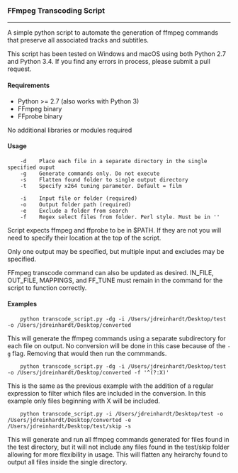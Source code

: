 ### FFmpeg Transcoding Script
-------

A simple python script to automate the generation of ffmpeg commands that preserve all associated tracks and subtitles. 

This script has been tested on Windows and macOS using both Python 2.7 and Python 3.4. If you find any errors in process, please submit a pull request.

#### Requirements
* Python >= 2.7 (also works with Python 3)
* FFmpeg binary
* FFprobe binary

No additional libraries or modules required

#### Usage
```
    -d    Place each file in a separate directory in the single specified ouput
    -g    Generate commands only. Do not execute
    -s    Flatten found folder to single output directory
    -t    Specify x264 tuning parameter. Default = film

    -i    Input file or folder (required)
    -o    Output folder path (required)
    -e    Exclude a folder from search
    -f    Regex select files from folder. Perl style. Must be in ''
```
Script expects ffmpeg and ffprobe to be in $PATH. If they are not you will need to specify their location at the top of the script.

Only one output may be specified, but multiple input and excludes may be specified.

FFmpeg transcode command can also be updated as desired. IN_FILE, OUT_FILE, MAPPINGS, and FF_TUNE must remain in the command for the script to function correctly.

#### Examples
```
    python transcode_script.py -dg -i /Users/jdreinhardt/Desktop/test -o /Users/jdreinhardt/Desktop/converted
```
This will generate the ffmpeg commands using a separate subdirectory for each file on output. No conversion will be done in this case because of the `-g` flag. Removing that would then run the commmands.

```
    python transcode_script.py -dg -i /Users/jdreinhardt/Desktop/test -o /Users/jdreinhardt/Desktop/converted -f '^(?:X)'
```
This is the same as the previous example with the addition of a regular expression to filter which files are included in the conversion. In this example only files beginning with X will be included.

```
    python transcode_script.py -i /Users/jdreinhardt/Desktop/test -o /Users/jdreinhardt/Desktop/converted -e /Users/jdreinhardt/Desktop/test/skip -s
```
This will generate and run all ffmpeg commands generated for files found in the test directory, but it will not include any files found in the test/skip folder allowing for more flexibility in usage. This will flatten any heirarchy found to output all files inside the single directory.
